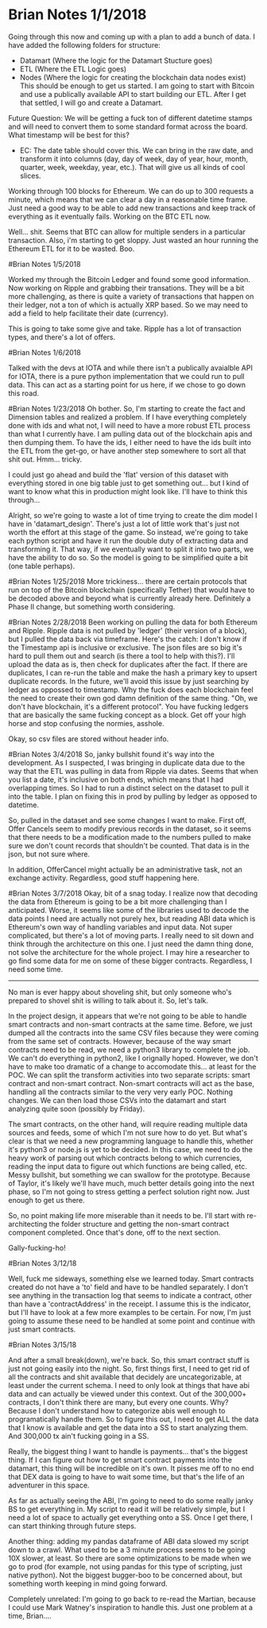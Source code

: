 # Brian Notes 1/1/2018
Going through this now and coming up with a plan to add a bunch of data.
I have added the following folders for structure:
- Datamart (Where the logic for the Datamart Stucture goes)
- ETL (Where the ETL Logic goes)
- Nodes (Where the logic for creating the blockchain data nodes exist)
This should be enough to get us started.
I am going to start with Bitcoin and use a publically available API to start
building our ETL. After I get that settled, I will go and create a Datamart.

Future Question: We will be getting a fuck ton of different datetime stamps
and will need to convert them to some standard format across the board. What
timestamp will be best for this?
- EC: The date table should cover this. We can bring in the raw date, and transform it into columns (day, day of week, day of year, hour, month, quarter, week, weekday, year, etc.). That will give us all kinds of cool slices.

Working through 100 blocks for Ethereum. We can do up to 300 requests a minute,
which means that we can clear a day in a reasonable time frame.
Just need a good way to be able to add new transactions and keep track of
everything as it eventually fails. Working on the BTC ETL now.

Well... shit. Seems that BTC can allow for multiple senders in a particular
transaction. Also, i'm starting to get sloppy. Just wasted an hour running the
Ethereum ETL for it to be wasted. Boo.

#Brian Notes 1/5/2018

Worked my through the Bitcoin Ledger and found some good information. Now
working on Ripple and grabbing their transations. They will be a bit more
challenging, as there is quite a variety of transactions that happen on their
ledger, not a ton of which is actually XRP based. So we may need to add a field
to help facilitate their date (currency).

This is going to take some give and take. Ripple has a lot of transaction types,
and there's a lot of offers.

#Brian Notes 1/6/2018

Talked with the devs at IOTA and while there isn't a publically avaialble API
for IOTA, there is a pure python implementation that we could run to pull data.
This can act as a starting point for us here, if we chose to go down this
road.

#Brian Notes 1/23/2018
Oh bother. So, I'm starting to create the fact and Dimension tables and realized
a problem. If I have everything completely done with ids and what not, I will
need to have a more robust ETL process than what I currently have. I am
pulling data out of the blockchain apis and then dumping them. To have the
ids, I either need to have the ids built into the ETL from the get-go, or have
another step somewhere to sort all that shit out. Hmm... tricky.

I could just go ahead and build the 'flat' version of this dataset with
everything stored in one big table just to get something out... but I kind of
want to know what this in production might look like. I'll have to think
this through...

Alright, so we're going to waste a lot of time trying to create the dim model
I have in 'datamart_design'. There's just a lot of little work that's just
not worth the effort at this stage of the game. So instead, we're going to
take each python script and have it run the double duty of extracting data and
transforming it. That way, if we eventually want to split it into two parts,
we have the ability to do so. So the model is going to be simplified quite
a bit (one table perhaps).

#Brian Notes 1/25/2018
More trickiness... there are certain protocols that run on top of the Bitcoin
blockchain (specifically Tether) that would have to be decoded above and
beyond what is currently already here. Definitely a Phase II change, but
something worth considering.

#Brian Notes 2/28/2018
Been working on pulling the data for both Ethereum and Ripple.
Ripple data is not pulled by 'ledger' (their version of a block), but I pulled
the data back via timeframe. Here's the catch: I don't know if the Timestamp
api is inclusive or exclusive. The json files are so big it's hard to pull
them out and search (is there a tool to help with this?). I'll upload the data
as is, then check for duplicates after the fact. If there are duplicates, I can
re-run the table and make the hash a primary key to upsert duplicate records.
In the future, we'll avoid this issue by just searching by ledger as oppossed to
timestamp. Why the fuck does each blockchain feel the need to create their own
god damn definition of the same thing. "Oh, we don't have blockchain, it's a
different protocol". You have fucking ledgers that are basically the same
fucking concept as a block. Get off your high horse and stop confusing the
normies, asshole.

Okay, so csv files are stored without header info.

#Brian Notes 3/4/2018
So, janky bullshit found it's way into the development. As I suspected, I was
bringing in duplicate data due to the way that the ETL was pulling in data
from Ripple via dates. Seems that when you list a date, it's inclusive on
both ends, which means that I had overlapping times. So I had to run
a distinct select on the dataset to pull it into the table. I plan on fixing
this in prod by pulling by ledger as opposed to datetime.

So, pulled in the dataset and see some changes I want to make. First off,
Offer Cancels seem to modify previous records in the dataset, so it seems
that there needs to be a modification made to the numbers pulled to make
sure we don't count records that shouldn't be counted. That data is in the
json, but not sure where.

In addition, OfferCancel might actually be an administrative task, not an exchange
activity. Regardless, good stuff happening here.

#Brian Notes 3/7/2018
Okay, bit of a snag today. I realize now that decoding the data from Ethereum
is going to be a bit more challenging than I anticipated. Worse, it seems like
some of the libraries used to decode the data points I need are actually
not purely hex, but reading ABI data which is Ethereum's own way of handling
variables and input data. Not super complicated, but there's a lot of moving
parts. I really need to sit down and think through the architecture on this one.
I just need the damn thing done, not solve the architecture for the whole
project. I may hire a researcher to go find some data for me on some of these
bigger contracts. Regardless, I need some time.

---

No man is ever happy about shoveling shit, but only someone who's prepared to
shovel shit is willing to talk about it. So, let's talk.

In the project design, it appears that we're not going to be able to handle
smart contracts and non-smart contracts at the same time. Before, we just
dumped all the contracts into the same CSV files because they were coming from
the same set of contracts. However, because of the way smart contracts need to
be read, we need a python3 library to complete the job. We can't do everything
in python2, like I orignally hoped. However, we don't have to make too dramatic
of a change to accomodate this... at least for the POC. We can split the
transform activities into two separate scripts: smart contract and non-smart
contract. Non-smart contracts will act as the base, handling all the contracts
similar to the very very early POC. Nothing changes. We can then load those
CSVs into the datamart and start analyzing quite soon (possibly by Friday).

The smart contracts, on the other hand, will require reading multiple data
sources and feeds, some of which I'm not sure how to do yet. But what's clear
is that we need a new programming language to handle this, whether it's
python3 or node.js is yet to be decided. In this case, we need to do the
heavy work of parsing out which contracts belong to which currencies, reading
the input data to figure out which functions are being called, etc. Messy
bullshit, but something we can swallow for the prototype. Because of Taylor,
it's likely we'll have much, much better details going into the next phase, so
I'm not going to stress getting a perfect solution right now. Just enough to
get us there.

So, no point making life more miserable than it needs to be. I'll start with
re-architecting the folder structure and getting the non-smart contract
component completed. Once that's done, off to the next section.

Gally-fucking-ho!

#Brian Notes 3/12/18

Well, fuck me sideways, something else we learned today. Smart contracts
created do not have a 'to' field and have to be handled separately. I don't
see anything in the transaction log that seems to indicate a contract, other
than have a 'contractAddress' in the receipt. I assume this is the indicator,
but I'll have to look at a few more examples to be certain. For now, I'm just
going to assume these need to be handled at some point and continue with
just smart contracts.

#Brian Notes 3/15/18

And after a small break(down), we're back. So, this smart contract stuff is just
not going easily into the night. So, first things first, I need to get rid of
all the contracts and shit available that decidely are uncategorizable, at least
under the current schema. I need to only look at things that have abi data and
can actually be viewed under this context. Out of the 300,000+ contracts, I don't
think there are many, but every one counts. Why? Because I don't understand how to
categorize abis well enough to programatically handle them. So to figure this out,
I need to get ALL the data that I know is available and get the data into a SS
to start analyzing them. And 300,000 tx ain't fucking going in a SS.

Really, the biggest thing I want to handle is payments... that's the biggest thing.
If I can figure out how to get smart contract payments into the datamart, this thing
will be incredible on it's own. It pisses me off to no end that DEX data is going
to have to wait some time, but that's the life of an adventurer in this space.

As far as actually seeing the ABI, I'm going to need to do some really janky
BS to get everything in. My script to read it will be relatively simple, but
I need a lot of space to actually get everything onto a SS. Once I get there, I
can start thinking through future steps.

Another thing: adding my pandas dataframe of ABI data slowed my script down to a
crawl. What used to be a 3 minute process seems to be going 10X slower, at least.
So there are some optimizations to be made when we go to prod (for example, not
using pandas for this type of scripting, just native python). Not the biggest
bugger-boo to be concerned about, but something worth keeping in mind going forward.

Completely unrelated: I'm going to go back to re-read the Martian, because I
could use Mark Watney's inspiration to handle this. Just one problem at a time,
Brian....
